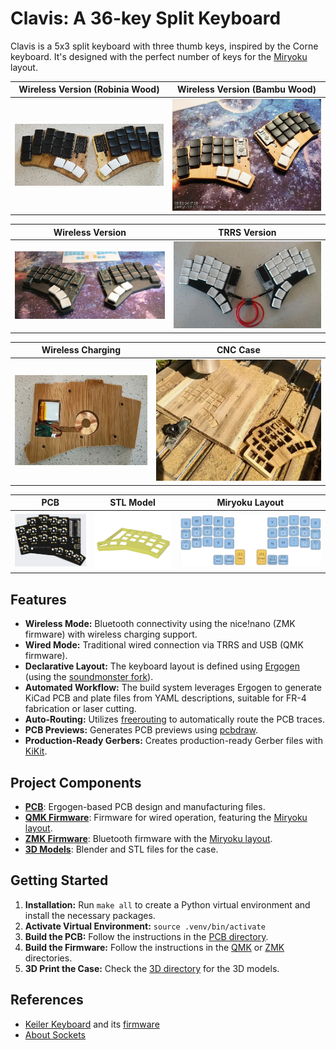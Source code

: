 # Clavis: A 36-key Split Keyboard

Clavis is a 5x3 split keyboard with three thumb keys, inspired by the Corne keyboard. It's designed with the perfect number of keys for the [Miryoku](https://github.com/manna-harbour/miryoku) layout.

<div align="center">

| Wireless Version (Robinia Wood) | Wireless Version (Bambu Wood) |
| :---: | :---: |
| <img src="images/rubinia.webp" alt="Bluetooth with Rubinia wood" width="400"> | <img src="images/bambu.webp" alt="Bluetooth with Bambu wood" width="400"> |

| Wireless Version | TRRS Version |
| :---: | :---: |
| <img src="images/bluetooth.webp" alt="Bluetooth with 3D printed case" width="400"> | <img src="images/photo.webp" alt="TRRS version" width="400"> |

| Wireless Charging | CNC Case |
| :---: | :---: |
| <img src="images/recharge2.webp" alt="Wireless charging" width="300"> | <img src="images/cnc.webp" alt="CNC case" width="400"> |

| PCB | STL Model | Miryoku Layout |
| :---: | :---: | :---: |
| <img src="images/board-back.webp" width="250"/> | <img src="images/stl-preview.webp" width="250"> | <img src="images/miryoku.webp" alt="Miryoku layout" width="500"/> |

</div>

## Features

*   **Wireless Mode:** Bluetooth connectivity using the nice!nano (ZMK firmware) with wireless charging support.
*   **Wired Mode:** Traditional wired connection via TRRS and USB (QMK firmware).
*   **Declarative Layout:** The keyboard layout is defined using [Ergogen](https://github.com/mrzealot/ergogen/) (using the [soundmonster fork](https://github.com/soundmonster/ergogen.git)).
*   **Automated Workflow:** The build system leverages Ergogen to generate KiCad PCB and plate files from YAML descriptions, suitable for FR-4 fabrication or laser cutting.
*   **Auto-Routing:** Utilizes [freerouting](https://github.com/freerouting/freerouting) to automatically route the PCB traces.
*   **PCB Previews:** Generates PCB previews using [pcbdraw](https://github.com/yaqwsx/pcbdraw).
*   **Production-Ready Gerbers:** Creates production-ready Gerber files with [KiKit](https://github.com/yaqwsx/KiKit).

## Project Components

*   [**PCB**](pcb/README.md): Ergogen-based PCB design and manufacturing files.
*   [**QMK Firmware**](firmware/qmk/README.md): Firmware for wired operation, featuring the [Miryoku layout](firmware/qmk/clavis/README.md).
*   [**ZMK Firmware**](firmware/zmk/README.md): Bluetooth firmware with the [Miryoku layout](firmware/README.md).
*   [**3D Models**](3d/): Blender and STL files for the case.

## Getting Started

1.  **Installation:** Run `make all` to create a Python virtual environment and install the necessary packages.
2.  **Activate Virtual Environment:** `source .venv/bin/activate`
3.  **Build the PCB:** Follow the instructions in the [PCB directory](pcb/).
4.  **Build the Firmware:** Follow the instructions in the [QMK](firmware/qmk/) or [ZMK](firmware/zmk/) directories.
5.  **3D Print the Case:** Check the [3D directory](3d/) for the 3D models.

## References

*   [Keiler Keyboard](https://github.com/jonathanforking/Keiler) and its [firmware](https://github.com/jonathanforking/Keiler-ZMK)
*   [About Sockets](https://github.com/joric/nrfmicro/wiki/Sockets)